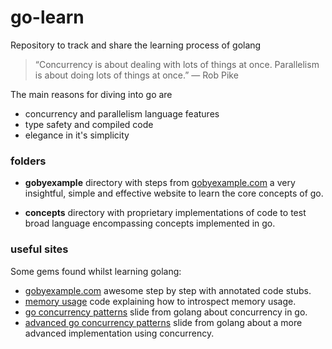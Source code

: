 go-learn
========

Repository to track and share the learning process of golang

> “Concurrency is about dealing with lots of things at once. Parallelism is about doing lots of things at once.” — Rob Pike

The main reasons for diving into go are

* concurrency and parallelism language features
* type safety and compiled code
* elegance in it's simplicity

### folders

* **gobyexample**
directory with steps from [gobyexample.com](https://gobyexample.com/) a very insightful, simple and effective website to learn the core concepts of go.

* **concepts**
directory with proprietary implementations of code to test broad language encompassing concepts implemented in go.



### useful sites
Some gems found whilst learning golang:

* [gobyexample.com](https://gobyexample.com/) awesome step by step with annotated code stubs.
* [memory usage](https://golangcode.com/print-the-current-memory-usage/) code explaining how to introspect memory usage.
* [go concurrency patterns](https://talks.golang.org/2012/concurrency.slide#1) slide from golang about concurrency in go.
* [advanced go concurrency patterns](https://talks.golang.org/2013/advconc.slide#1) slide from golang about a more advanced implementation using concurrency.
